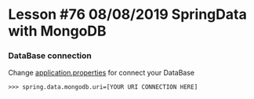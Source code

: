 # Lesson #76 08/08/2019 SpringData with MongoDB
### DataBase connection
Change [application.properties](https://github.com/java-3-haifa/-76_08_08_19_Spring_Data_MongoDB/blob/master/src/main/resources/application.properties) for connect your DataBase

```properties
>>> spring.data.mongodb.uri=[YOUR URI CONNECTION HERE]
```
